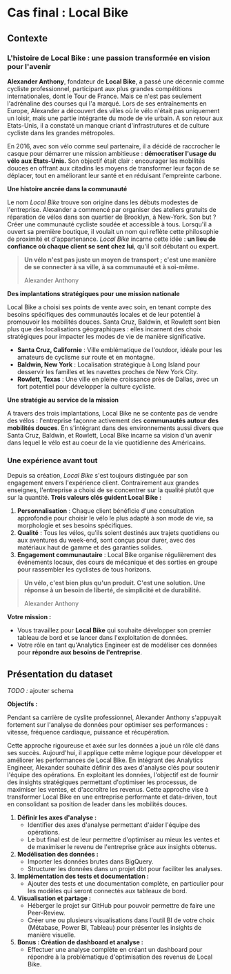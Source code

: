# Cas final : Local Bike

## Contexte

### L'histoire de Local Bike : une passion transformée en vision pour l'avenir

__Alexander Anthony__, fondateur de __Local Bike__, a passé une décennie comme cycliste professionnel, participant aux plus grandes compétitions internationales, dont le Tour de France. Mais ce n'est pas seulement l'adrénaline des courses qui l'a marqué. Lors de ses entraînements en Europe, Alexander a découvert des villes où le vélo n'était pas uniquement un loisir, mais une partie intégrante du mode de vie urbain. A son retour aux Etats-Unis, il a constaté un manque criant d'infrastrutures et de culture cycliste dans les grandes métropoles.

En 2016, avec son vélo comme seul partenaire, il a décidé de raccrocher le casque pour démarrer une mission ambitieuse : __démocratiser l'usage du vélo aux Etats-Unis.__
Son  objectif était clair : encourager les mobilités douces en offrant aux citadins les moyens de transformer leur façon de se déplacer, tout en améliorant leur santé et en réduisant l'empreinte carbone.

__Une histoire ancrée dans la communauté__

Le nom _Local Bike_ trouve son origine dans les débuts modestes de l'entreprise. Alexander a commencé par organiser des ateliers gratuits de réparation de vélos dans son quartier de Brooklyn, à New-York. Son but ? Créer une communauté cycliste soudée et accessible à tous. Lorsqu'il a ouvert sa première boutique, il voulait un nom qui reflète cette philosophie de proximité et d'appartenance. _Local Bike_ incarne cette idée : __un lieu de confiance où chaque client se sent chez lui__, qu'il soit débutant ou expert.

> __Un vélo n'est pas juste un moyen de transport ; c'est une manière de se connecter à sa ville, à sa communauté et à soi-même.__
> 
> Alexander Anthony

__Des implantations stratégiques pour une mission nationale__

Local Bike a choisi ses points de vente avec soin, en tenant compte des besoins spécifiques des communautés locales et de leur potentiel à promouvoir les mobilités douces. Santa Cruz, Baldwin, et Rowlett sont bien plus que des localisations géographiques : elles incarnent des choix stratégiques pour impacter les modes de vie de manière significative.

- __Santa Cruz, Californie__ : Ville emblématique de l'outdoor, idéale pour les amateurs de cyclisme sur route et en montagne.
- __Baldwin, New York__ : Localisation stratégique à Long Island pour desservir les familles et les navettes proches de New York City.
- __Rowlett, Texas__ : Une ville en pleine croissance près de Dallas, avec un fort potentiel pour développer la culture cycliste.

__Une stratégie au service de la mission__

A travers des trois implantations, Local Bike ne se contente pas de vendre des vélos : l'entreprise façonne activement des __communautés autour des mobilités douces__. En s'intégrant dans des environnements aussi divers que Santa Cruz, Baldwin, et Rowlett, Local Bike incarne sa vision d'un avenir dans lequel le vélo est au coeur de la vie quotidienne des Américains.

### Une expérience avant tout

Depuis sa création, _Local Bike_ s'est toujours distinguée par son engagement envers l'expérience client. Contrairement aux grandes enseignes, l'entreprise a choisi de se concentrer sur la qualité plutôt que sur la quantité. __Trois valeurs clés guident Local Bike :__

1. __Personnalisation__ : Chaque client bénéficie d'une consultation approfondie pour choisir le vélo le plus adapté à son mode de vie, sa morphologie et ses besoins spécifiques.
2. __Qualité__ : Tous les vélos, qu'ils soient destinés aux trajets quotidiens ou aux aventures du week-end, sont conçus pour durer, avec des matériaux haut de gamme et des garanties solides.
3. __Engagement communautaire__ : Local Bike organise régulièrement des événements locaux, des cours de mécanique et des sorties en groupe pour rassembler les cyclistes de tous horizons.

> __Un vélo, c'est bien plus qu'un produit. C'est une solution. Une réponse à un besoin de liberté, de simplicité et de durabilité.__
>
> Alexander Anthony

__Votre mission :__
- Vous travaillez pour __Local Bike__ qui souhaite développer son premier tableau de bord et se lancer dans l'exploitation de données.
- Votre rôle en tant qu'Analytics Engineer est de modéliser ces données pour __répondre aux besoins de l'entreprise__.

## Présentation du dataset

_TODO :_ ajouter schema

__Objectifs :__

Pendant sa carrière de cyslite professionnel, Alexander Anthony s'appuyait fortement sur l'analyse de données pour optimiser ses performances : vitesse, fréquence cardiaque, puissance et récupération.

Cette approche rigoureuse et axée sur les données a joué un rôle clé dans ses succès.
Aujourd'hui, il applique cette même logique pour développer et améliorer les performances de Local Bike. En intégrant des Analytics Engineer, Alexander souhaite définir des axes d'analyse clés pour soutenir l'équipe des opérations. En exploitant les données, l'objectif est de fournir des insights stratégiques permettant d'optimiser les processus, de maximiser les ventes, et d'accroître les revenus.
Cette approche vise à transformer Local Bike en une entreprise performante et data-driven, tout en consolidant sa position de leader dans les mobilités douces.

1. __Définir les axes d'analyse :__
    - Identifier des axes d'analyse permettant d'aider l'équipe des opérations.
    - Le but final est de leur permettre d'optimiser au mieux les ventes et de maximiser le revenu de l'entreprise grâce aux insights obtenus.
2. __Modélisation des données :__
    - Importer les données brutes dans BigQuery.
    - Structurer les données dans un projet dbt pour faciliter les analyses.
3. __Implémentation des tests et documentation :__
    - Ajouter des tests et une documentation complète, en particulier pour les modèles qui seront connectés aux tableaux de bord.
4. __Visualisation et partage :__
    - Héberger le projet sur GitHub pour pouvoir permettre de faire une Peer-Review.
    - Créer une ou plusieurs visualisations dans l'outil BI de votre choix (Métabase, Power BI, Tableau) pour présenter les insights de manière visuelle.
5. __Bonus : Création de dashboard et analyse :__
    - Effectuer une analyse complète en créant un dashboard pour répondre à la problématique d'optimisation des revenus de Local Bike.
